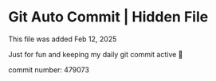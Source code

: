 # Git Auto Commit | Hidden File

This file was added Feb 12, 2025

Just for fun and keeping my daily git commit active 🤪

commit number: 479073
